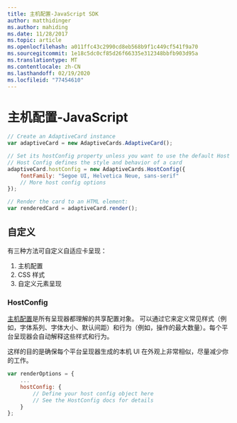```yaml
---
title: 主机配置-JavaScript SDK
author: matthidinger
ms.author: mahiding
ms.date: 11/28/2017
ms.topic: article
ms.openlocfilehash: a011ffc43c2990cd8eb568b9f1c449cf541f9a70
ms.sourcegitcommit: 1e18c5dc0cf85d26f66335e312348bbfb903d95a
ms.translationtype: MT
ms.contentlocale: zh-CN
ms.lasthandoff: 02/19/2020
ms.locfileid: "77454610"
---
```

# <a name="host-config---javascript"></a>主机配置-JavaScript

```js
// Create an AdaptiveCard instance
var adaptiveCard = new AdaptiveCards.AdaptiveCard();

// Set its hostConfig property unless you want to use the default Host Config
// Host Config defines the style and behavior of a card
adaptiveCard.hostConfig = new AdaptiveCards.HostConfig({
    fontFamily: "Segoe UI, Helvetica Neue, sans-serif"
    // More host config options
});

// Render the card to an HTML element:
var renderedCard = adaptiveCard.render();
```

## <a name="customization"></a>自定义

有三种方法可自定义自适应卡呈现： 
1. 主机配置
2. CSS 样式
3. 自定义元素呈现

### <a name="hostconfig"></a>HostConfig 

[主机配置](../../../rendering-cards/host-config.md)是所有呈现器都理解的共享配置对象。 可以通过它来定义常见样式（例如，字体系列、字体大小、默认间距）和行为（例如，操作的最大数量）。每个平台呈现器会自动解释这些样式和行为。 

这样的目的是确保每个平台呈现器生成的本机 UI 在外观上非常相似，尽量减少你的工作。

```javascript
var renderOptions = {
    ...
    hostConfig: {
        // Define your host config object here
        // See the HostConfig docs for details
    }
};
```